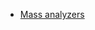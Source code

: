 - [Mass analyzers](https://www.chromedia.org/chromediawaxtrapp=thcseDsHqnOxmOlIEcCzBmCJ&subNav;=oibelDsHqnOxmOlIEcCzBmCJvB)
